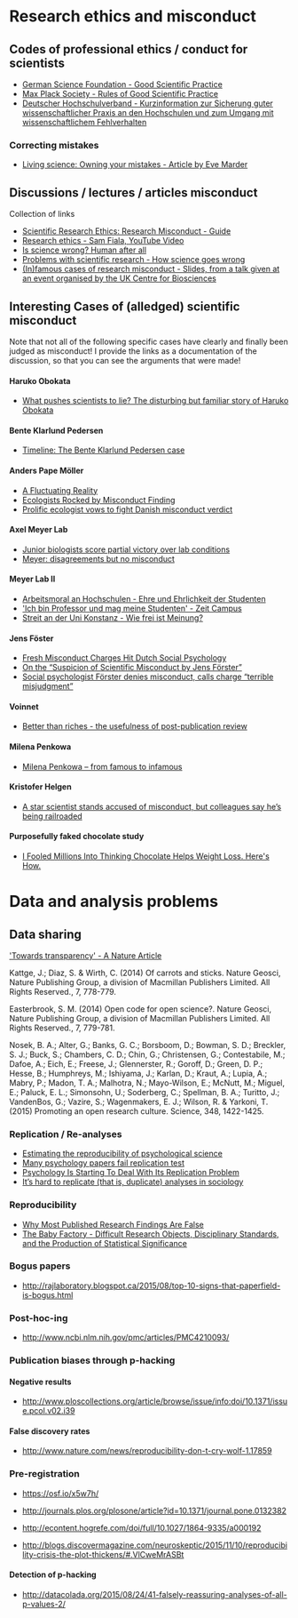 


# Research ethics and misconduct


## Codes of professional ethics / conduct for scientists

* [German Science Foundation - Good Scientific Practice](http://www.dfg.de/en/research_funding/principles_dfg_funding/good_scientific_practice/)
* [Max Plack Society - Rules of Good Scientific Practice](https://www.mpg.de/197494/rulesScientificPractice.pdf)
* [Deutscher Hochschulverband - Kurzinformation
zur Sicherung guter wissenschaftlicher Praxis an den
Hochschulen und zum Umgang mit wissenschaftlichem
Fehlverhalten](http://www.hochschulverband.de/cms1/fileadmin/redaktion/download/pdf/info_blaetter/Fehlverhalten.pdf)



### Correcting mistakes

* [Living science: Owning your mistakes - Article by Eve Marder](http://elifesciences.org/content/4/e11628)


## Discussions / lectures / articles misconduct

Collection of links 
* [Scientific Research Ethics: Research Misconduct - Guide](http://guides.library.iit.edu/content.php?pid=31717&sid=299858)
* [Research ethics - Sam Fiala, YouTube Video](https://www.youtube.com/watch?v=Ir3VvYNzHeM)
* [Is science wrong? Human after all](http://www.economist.com/blogs/babbage/2013/10/science-wrong)
* [Problems with scientific research - How science goes wrong](http://www.economist.com/news/leaders/21588069-scientific-research-has-changed-world-now-it-needs-change-itself-how-science-goes-wrong )
* [(In)famous cases of research misconduct - Slides, from a talk given at an event organised by the UK Centre for Biosciences](http://www.slideshare.net/cjrw2/infamous-cases-of-research-misconduct)



## Interesting Cases of (alledged) scientific misconduct

Note that not all of the following specific cases have clearly and finally been judged as misconduct! I provide the links as a documentation of the discussion, so that you can see the arguments that were made!


#### Haruko Obokata 

* [What pushes scientists to lie? The disturbing but familiar story of Haruko Obokata](http://www.theguardian.com/science/2015/feb/18/haruko-obokata-stap-cells-controversy-scientists-lie)


#### Bente Klarlund Pedersen

* [Timeline: The Bente Klarlund Pedersen case](http://universitypost.dk/article/timeline-bente-klarlund-pedersen-case)


#### Anders Pape Möller

* [A Fluctuating Reality](http://www.the-scientist.com/?articles.view/articleNo/24645/title/A-Fluctuating-Reality/)
* [Ecologists Rocked by Misconduct Finding](http://news.sciencemag.org/2004/01/ecologists-rocked-misconduct-finding)
* [Prolific ecologist vows to fight Danish misconduct verdict](http://www.nature.com/nature/journal/v427/n6973/full/427381a.html)


#### Axel Meyer Lab

* [Junior biologists score partial victory over lab conditions](http://www.nature.com/nature/journal/v430/n6995/full/430007a.html)
* [Meyer: disagreements but no misconduct](http://www.nature.com/nature/journal/v431/n7008/full/431505c.html)


#### Meyer Lab II

* [Arbeitsmoral an Hochschulen - Ehre und Ehrlichkeit der Studenten](http://www.faz.net/aktuell/feuilleton/debatten/universitaets-professor-ueber-die-arbeitsmoral-von-studenten-13539958.html)
* ['Ich bin Professor und mag meine Studenten' - Zeit Campus](http://www.zeit.de/studium/2015-04/bologna-faz-professor-student-ruediger-bachmann)
* [Streit an der Uni Konstanz - Wie frei ist Meinung?](http://www.faz.net/aktuell/feuilleton/forschung-und-lehre/meinungsstreit-an-der-universitaet-konstanz-13557304.html)


#### Jens Föster

* [Fresh Misconduct Charges Hit Dutch Social Psychology](http://www.sciencemag.org/content/344/6184/566.summary)
* [On the “Suspicion of Scientific Misconduct by Jens Förster”](http://blogs.discovermagazine.com/neuroskeptic/2014/05/06/suspicion-misconduct-forster/#.VUjEqWbVXF4)
* [Social psychologist Förster denies misconduct, calls charge “terrible misjudgment”](http://retractionwatch.com/2014/04/30/social-psychologist-forster-denies-misconduct-calls-charge-terrible-misjudgment/)


#### Voinnet

* [Better than riches - the usefulness of post-publication review](http://www.nature.com/articles/nplants2015123)


#### Milena Penkowa

* [Milena Penkowa – from famous to infamous](http://sciencenordic.com/milena-penkowa-%E2%80%93-famous-infamous)


#### Kristofer Helgen

* [A star scientist stands accused of misconduct, but colleagues say he’s being railroaded](http://www.theverge.com/2016/8/9/12405846/smithsonian-national-museum-of-natural-history-investigation-kris-helgen)


#### Purposefully faked chocolate study 

* [I Fooled Millions Into Thinking Chocolate Helps Weight Loss. Here's How.](http://io9.com/i-fooled-millions-into-thinking-chocolate-helps-weight-1707251800)



# Data and analysis problems

## Data sharing

['Towards transparency' - A Nature Article](http://www.nature.com/ngeo/journal/v7/n11/full/ngeo2294.html)

Kattge, J.; Diaz, S. & Wirth, C. (2014) Of carrots and sticks. Nature Geosci, Nature Publishing Group, a division of Macmillan Publishers Limited. All Rights Reserved., 7, 778-779.


Easterbrook, S. M. (2014) Open code for open science?. Nature Geosci, Nature Publishing Group, a division of Macmillan Publishers Limited. All Rights Reserved., 7, 779-781.


Nosek, B. A.; Alter, G.; Banks, G. C.; Borsboom, D.; Bowman, S. D.; Breckler, S. J.; Buck, S.; Chambers, C. D.; Chin, G.; Christensen, G.; Contestabile, M.; Dafoe, A.; Eich, E.; Freese, J.; Glennerster, R.; Goroff, D.; Green, D. P.; Hesse, B.; Humphreys, M.; Ishiyama, J.; Karlan, D.; Kraut, A.; Lupia, A.; Mabry, P.; Madon, T. A.; Malhotra, N.; Mayo-Wilson, E.; McNutt, M.; Miguel, E.; Paluck, E. L.; Simonsohn, U.; Soderberg, C.; Spellman, B. A.; Turitto, J.; VandenBos, G.; Vazire, S.; Wagenmakers, E. J.; Wilson, R. & Yarkoni, T. (2015) Promoting an open research culture. Science, 348, 1422-1425.



### Replication / Re-analyses

* [Estimating the reproducibility of psychological science](http://www.sciencemag.org/content/349/6251/aac4716.full)
* [Many psychology papers fail replication test](http://www.sciencemag.org/content/349/6251/910.full)
* [Psychology Is Starting To Deal With Its Replication Problem](http://fivethirtyeight.com/datalab/psychology-is-starting-to-deal-with-its-replication-problem/)
* [It’s hard to replicate (that is, duplicate) analyses in sociology](http://andrewgelman.com/2015/08/11/its-hard-to-replicate-that-is-duplicate-analyses-in-sociology/)


### Reproducibility

* [Why Most Published Research Findings Are False](http://journals.plos.org/plosmedicine/article?id=10.1371/journal.pmed.0020124)
* [The Baby Factory - Difficult Research Objects, Disciplinary Standards, and the Production of Statistical Significance](http://srd.sagepub.com/content/2/2378023115625071)



### Bogus papers

* http://rajlaboratory.blogspot.ca/2015/08/top-10-signs-that-paperfield-is-bogus.html

### Post-hoc-ing

* http://www.ncbi.nlm.nih.gov/pmc/articles/PMC4210093/

### Publication biases through p-hacking 


#### Negative results 

* http://www.ploscollections.org/article/browse/issue/info:doi/10.1371/issue.pcol.v02.i39

#### False discovery rates 

* http://www.nature.com/news/reproducibility-don-t-cry-wolf-1.17859


### Pre-registration

* https://osf.io/x5w7h/

* http://journals.plos.org/plosone/article?id=10.1371/journal.pone.0132382
* http://econtent.hogrefe.com/doi/full/10.1027/1864-9335/a000192
* http://blogs.discovermagazine.com/neuroskeptic/2015/11/10/reproducibility-crisis-the-plot-thickens/#.VlCweMrASBt

#### Detection of p-hacking

* http://datacolada.org/2015/08/24/41-falsely-reassuring-analyses-of-all-p-values-2/


